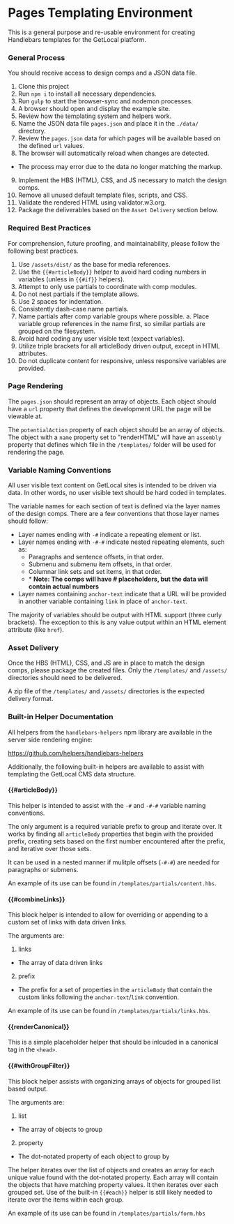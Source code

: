 # Pages Templating Environment

This is a general purpose and re-usable environment for creating Handlebars templates for the GetLocal platform.

### General Process

You should receive access to design comps and a JSON data file.

1. Clone this project
2. Run `npm i` to install all necessary dependencies.
3. Run `gulp` to start the browser-sync and nodemon processes.
4. A browser should open and display the example site.
5. Review how the templating system and helpers work.
6. Name the JSON data file `pages.json` and place it in the `./data/` directory.
7. Review the `pages.json` data for which pages will be available based on the defined `url` values.
8. The browser will automatically reload when changes are detected.
  - The process may error due to the data no longer matching the markup.
9. Implement the HBS (HTML), CSS, and JS necessary to match the design comps.
10. Remove all unused default template files, scripts, and CSS.
11. Validate the rendered HTML using validator.w3.org.
12. Package the deliverables based on the `Asset Delivery` section below.

### Required Best Practices

For comprehension, future proofing, and maintainability, please follow the following best practices.

1. Use `/assets/dist/` as the base for media references.
2. Use the `{{#articleBody}}` helper to avoid hard coding numbers in variables (unless in `{{#if}}` helpers).
3. Attempt to only use partials to coordinate with comp modules.
4. Do not nest partials if the template allows.
5. Use 2 spaces for indentation.
6. Consistently dash-case name partials.
7. Name partials after comp variable groups where possible.
  a. Place variable group references in the name first, so similar partials are grouped on the filesystem.
8. Avoid hard coding any user visible text (expect variables).
9. Utilize triple brackets for all articleBody driven output, except in HTML attributes.
10. Do not duplicate content for responsive, unless responsive variables are provided.

### Page Rendering

The `pages.json` should represent an array of objects.
Each object should have a `url` property that defines the development URL the page will be viewable at.

The `potentialAction` property of each object should be an array of objects.
The object with a `name` property set to "renderHTML" will have an `assembly` property that defines which file in the `/templates/` folder will be used for rendering the page.

### Variable Naming Conventions

All user visible text content on GetLocal sites is intended to be driven via data.
In other words, no user visible text should be hard coded in templates.

The variable names for each section of text is defined via the layer names of the design comps.
There are a few conventions that those layer names should follow:

- Layer names ending with `-#` indicate a repeating element or list.
- Layer names ending with `-#-#` indicate nested repeating elements, such as:
  - Paragraphs and sentence offsets, in that order.
  - Submenu and submenu item offsets, in that order.
  - Columnar link sets and set items, in that order.
  - \* **Note: The comps will have # placeholders, but the data will contain actual numbers**
- Layer names containing `anchor-text` indicate that a URL will be provided in another variable containing `link` in place of `anchor-text`.

The majority of variables should be output with HTML support (three curly brackets).
The exception to this is any value output within an HTML element attribute (like `href`).

### Asset Delivery

Once the HBS (HTML), CSS, and JS are in place to match the design comps, please package the created files.
Only the `/templates/` and `/assets/` directories should need to be delivered.

A zip file of the `/templates/` and `/assets/` directories is the expected delivery format.

### Built-in Helper Documentation

All helpers from the `handlebars-helpers` npm library are available in the server side rendering engine:

https://github.com/helpers/handlebars-helpers

Additionally, the following built-in helpers are available to assist with templating the GetLocal CMS data structure.

#### {{#articleBody}}

This helper is intended to assist with the `-#` and `-#-#` variable naming conventions.

The only argument is a required variable prefix to group and iterate over.
It works by finding all `articleBody` properties that begin with the provided prefix, creating sets based on the first number encountered after the prefix, and iterative over those sets.

It can be used in a nested manner if mulitple offsets (`-#-#`) are needed for paragraphs or submens.

An example of its use can be found in `/templates/partials/content.hbs`.

#### {{#combineLinks}}

This block helper is intended to allow for overriding or appending to a custom set of links with data driven links.

The arguments are:

1. links
  - The array of data driven links
2. prefix
  - The prefix for a set of properties in the `articleBody` that contain the custom links following the `anchor-text`/`link` convention.

An example of its use can be found in `/templates/partials/links.hbs`.

#### {{renderCanonical}}

This is a simple placeholder helper that should be inlcuded in a canonical tag in the `<head>`.

#### {{#withGroupFilter}}

This block helper assists with organizing arrays of objects for grouped list based output.

The arguments are:
1. list
  - The array of objects to group
2. property
  - The dot-notated property of each object to group by

The helper iterates over the list of objects and creates an array for each unique value found with the dot-notated property.
Each array will contain the objects that have matching property values.
It then iterates over each grouped set.
Use of the built-in `{{#each}}` helper is still likely needed to iterate over the items within each group.

An example of its use can be found in `/templates/partials/form.hbs`

